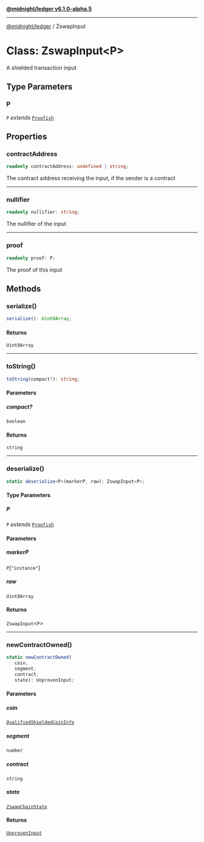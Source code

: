 [**@midnight/ledger v6.1.0-alpha.5**](../README.md)

***

[@midnight/ledger](../globals.md) / ZswapInput

# Class: ZswapInput\<P\>

A shielded transaction input

## Type Parameters

### P

`P` *extends* [`Proofish`](../type-aliases/Proofish.md)

## Properties

### contractAddress

```ts
readonly contractAddress: undefined | string;
```

The contract address receiving the input, if the sender is a contract

***

### nullifier

```ts
readonly nullifier: string;
```

The nullifier of the input

***

### proof

```ts
readonly proof: P;
```

The proof of this input

## Methods

### serialize()

```ts
serialize(): Uint8Array;
```

#### Returns

`Uint8Array`

***

### toString()

```ts
toString(compact?): string;
```

#### Parameters

##### compact?

`boolean`

#### Returns

`string`

***

### deserialize()

```ts
static deserialize<P>(markerP, raw): ZswapInput<P>;
```

#### Type Parameters

##### P

`P` *extends* [`Proofish`](../type-aliases/Proofish.md)

#### Parameters

##### markerP

`P`\[`"instance"`\]

##### raw

`Uint8Array`

#### Returns

`ZswapInput`\<`P`\>

***

### newContractOwned()

```ts
static newContractOwned(
   coin, 
   segment, 
   contract, 
   state): UnprovenInput;
```

#### Parameters

##### coin

[`QualifiedShieldedCoinInfo`](../type-aliases/QualifiedShieldedCoinInfo.md)

##### segment

`number`

##### contract

`string`

##### state

[`ZswapChainState`](ZswapChainState.md)

#### Returns

[`UnprovenInput`](../type-aliases/UnprovenInput.md)
